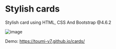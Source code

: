 # Stylish cards
Stylish card using HTML, CSS And Bootstrap @4.6.2

![image](https://github.com/toumi-v7/cards/assets/96916414/c3885691-26fe-411f-905c-8580da935c39)

Demo: https://toumi-v7.github.io/cards/
